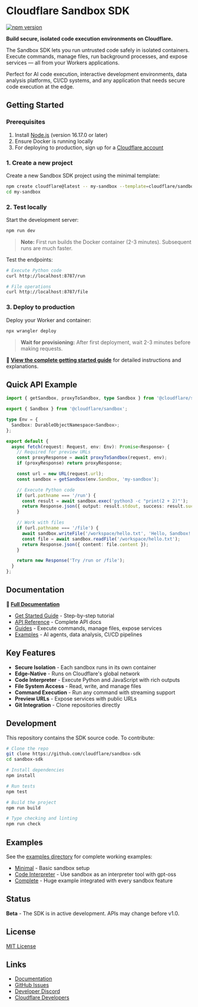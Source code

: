 # Cloudflare Sandbox SDK

[![npm version](https://img.shields.io/npm/v/@cloudflare/sandbox.svg)](https://www.npmjs.com/package/@cloudflare/sandbox)

**Build secure, isolated code execution environments on Cloudflare.**

The Sandbox SDK lets you run untrusted code safely in isolated containers. Execute commands, manage files, run background processes, and expose services — all from your Workers applications.

Perfect for AI code execution, interactive development environments, data analysis platforms, CI/CD systems, and any application that needs secure code execution at the edge.

## Getting Started

### Prerequisites

1. Install [Node.js](https://docs.npmjs.com/downloading-and-installing-node-js-and-npm) (version 16.17.0 or later)
2. Ensure Docker is running locally
3. For deploying to production, sign up for a [Cloudflare account](https://dash.cloudflare.com/sign-up/workers-and-pages)

### 1. Create a new project

Create a new Sandbox SDK project using the minimal template:

```bash
npm create cloudflare@latest -- my-sandbox --template=cloudflare/sandbox-sdk/examples/minimal
cd my-sandbox
```

### 2. Test locally

Start the development server:

```bash
npm run dev
```

> **Note:** First run builds the Docker container (2-3 minutes). Subsequent runs are much faster.

Test the endpoints:

```bash
# Execute Python code
curl http://localhost:8787/run

# File operations
curl http://localhost:8787/file
```

### 3. Deploy to production

Deploy your Worker and container:

```bash
npx wrangler deploy
```

> **Wait for provisioning:** After first deployment, wait 2-3 minutes before making requests.

**📖 [View the complete getting started guide](https://developers.cloudflare.com/sandbox/get-started/)** for detailed instructions and explanations.

## Quick API Example

```typescript
import { getSandbox, proxyToSandbox, type Sandbox } from '@cloudflare/sandbox';

export { Sandbox } from '@cloudflare/sandbox';

type Env = {
  Sandbox: DurableObjectNamespace<Sandbox>;
};

export default {
  async fetch(request: Request, env: Env): Promise<Response> {
    // Required for preview URLs
    const proxyResponse = await proxyToSandbox(request, env);
    if (proxyResponse) return proxyResponse;

    const url = new URL(request.url);
    const sandbox = getSandbox(env.Sandbox, 'my-sandbox');

    // Execute Python code
    if (url.pathname === '/run') {
      const result = await sandbox.exec('python3 -c "print(2 + 2)"');
      return Response.json({ output: result.stdout, success: result.success });
    }

    // Work with files
    if (url.pathname === '/file') {
      await sandbox.writeFile('/workspace/hello.txt', 'Hello, Sandbox!');
      const file = await sandbox.readFile('/workspace/hello.txt');
      return Response.json({ content: file.content });
    }

    return new Response('Try /run or /file');
  }
};
```

## Documentation

**📖 [Full Documentation](https://developers.cloudflare.com/sandbox/)**

- [Get Started Guide](https://developers.cloudflare.com/sandbox/get-started/) - Step-by-step tutorial
- [API Reference](https://developers.cloudflare.com/sandbox/api/) - Complete API docs
- [Guides](https://developers.cloudflare.com/sandbox/guides/) - Execute commands, manage files, expose services
- [Examples](https://developers.cloudflare.com/sandbox/tutorials/) - AI agents, data analysis, CI/CD pipelines

## Key Features

- **Secure Isolation** - Each sandbox runs in its own container
- **Edge-Native** - Runs on Cloudflare's global network
- **Code Interpreter** - Execute Python and JavaScript with rich outputs
- **File System Access** - Read, write, and manage files
- **Command Execution** - Run any command with streaming support
- **Preview URLs** - Expose services with public URLs
- **Git Integration** - Clone repositories directly

## Development

This repository contains the SDK source code. To contribute:

```bash
# Clone the repo
git clone https://github.com/cloudflare/sandbox-sdk
cd sandbox-sdk

# Install dependencies
npm install

# Run tests
npm test

# Build the project
npm run build

# Type checking and linting
npm run check
```

## Examples

See the [examples directory](./examples) for complete working examples:

- [Minimal](./examples/minimal) - Basic sandbox setup
- [Code Interpreter](./examples/code-interpreter) - Use sandbox as an interpreter tool with gpt-oss
- [Complete](./examples/basic) - Huge example integrated with every sandbox feature

## Status

**Beta** - The SDK is in active development. APIs may change before v1.0.

## License

[MIT License](LICENSE)

## Links

- [Documentation](https://developers.cloudflare.com/sandbox/)
- [GitHub Issues](https://github.com/cloudflare/sandbox-sdk/issues)
- [Developer Discord](https://discord.cloudflare.com)
- [Cloudflare Developers](https://twitter.com/CloudflareDev)
